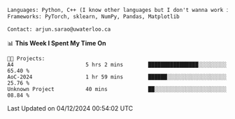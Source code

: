 ```txt
Languages: Python, C++ (I know other languages but I don't wanna work in em)
Frameworks: PyTorch, sklearn, NumPy, Pandas, Matplotlib

Contact: arjun.sarao@uwaterloo.ca
```

<!--START_SECTION:waka-->
📊 **This Week I Spent My Time On** 

```text
🐱‍💻 Projects: 
A4                       5 hrs 2 mins        ████████████████░░░░░░░░░   65.40 % 
AoC-2024                 1 hr 59 mins        ██████░░░░░░░░░░░░░░░░░░░   25.76 % 
Unknown Project          40 mins             ██░░░░░░░░░░░░░░░░░░░░░░░   08.84 % 
```


 Last Updated on 04/12/2024 00:54:02 UTC
<!--END_SECTION:waka-->
